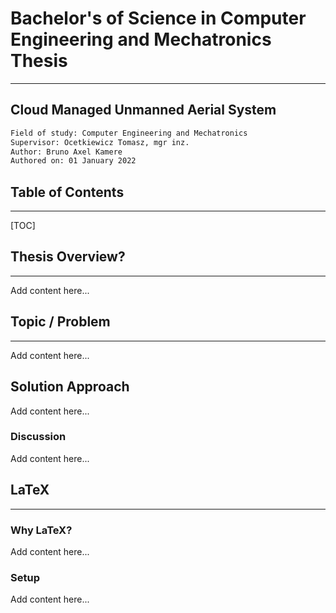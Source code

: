 # Bachelor's of Science in Computer Engineering and Mechatronics Thesis

---

## Cloud Managed Unmanned Aerial System

```html
Field of study: Computer Engineering and Mechatronics
Supervisor: Ocetkiewicz Tomasz, mgr inz.
Author: Bruno Axel Kamere
Authored on: 01 January 2022
```

## Table of Contents

---

[TOC]

## Thesis Overview?

---

Add content here...

## Topic / Problem

---

Add content here...

## Solution Approach

Add content here...

### Discussion

Add content here...

## LaTeX

---

### Why LaTeX?

Add content here...

### Setup

Add content here...
